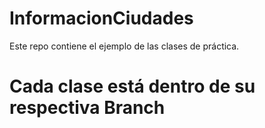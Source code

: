 # InformacionCiudades

Este repo contiene el ejemplo de las clases de práctica. 

# Cada clase está dentro de su respectiva Branch

